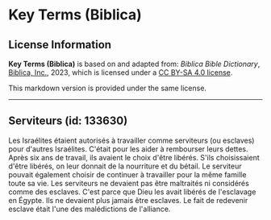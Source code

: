 # Key Terms (Biblica)

## License Information

**Key Terms (Biblica)** is based on and adapted from: _Biblica Bible Dictionary_, [Biblica, Inc.](https://www.biblica.com/), 2023, which is licensed under a [CC BY-SA 4.0 license](https://creativecommons.org/licenses/by-sa/4.0/legalcode.en).

This markdown version is provided under the same license.



--------------------------------

## Serviteurs (id: 133630)

Les Israélites étaient autorisés à travailler comme serviteurs (ou esclaves) pour d'autres Israélites. C'était pour les aider à rembourser leurs dettes. Après six ans de travail, ils avaient le choix d'être libérés. S'ils choisissaient d'être libérés, on leur donnait de la nourriture et du bétail. Le serviteur pouvait également choisir de continuer à travailler pour la même famille toute sa vie. Les serviteurs ne devaient pas être maltraités ni considérés comme des esclaves. C'est parce que Dieu les avait libérés de l'esclavage en Égypte. Ils ne devaient plus jamais être esclaves. Le fait de redevenir esclave était l'une des malédictions de l'alliance.


